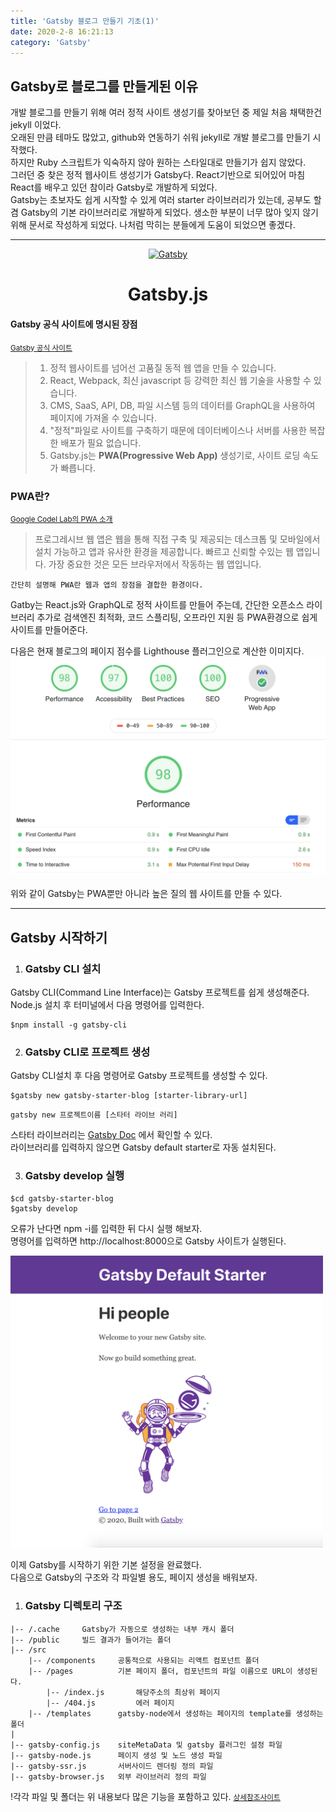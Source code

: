 ```yaml
---
title: 'Gatsby 블로그 만들기 기초(1)'
date: 2020-2-8 16:21:13
category: 'Gatsby'
---
```


## Gatsby로 블로그를 만들게된 이유

<p>
개발 블로그를 만들기 위해 여러 정적 사이트 생성기를 찾아보던 중 제일 처음 채택한건 jekyll 이었다.<br/>
오래된 만큼 테마도 많았고, github와 연동하기 쉬워 jekyll로 개발 블로그를 만들기 시작했다.<br/>
하지만 Ruby 스크립트가 익숙하지 않아 원하는 스타일대로 만들기가 쉽지 않았다.<br/>
그러던 중 찾은 정적 웹사이트 생성기가 Gatsby다. React기반으로 되어있어 마침 React를 배우고 있던 참이라 Gatsby로 개발하게 되었다.<br/>
Gatsby는 초보자도 쉽게 시작할 수 있게 여러 starter 라이브러리가 있는데, 공부도 할겸 Gatsby의 기본 라이브러리로 개발하게 되었다. 생소한 부분이 너무 많아 잊지 않기 위해 문서로 작성하게 되었다.
나처럼 막히는 분들에게 도움이 되었으면 좋겠다.
</p>

<hr/>
<p align="center">
  <a href="https://gatsbyjs.org">
    <img alt="Gatsby" src="https://www.gatsbyjs.org/monogram.svg" width="100" />
  </a>
</p>
<h1 align="center">
  Gatsby.js
</h1>

#### Gatsby 공식 사이트에 명시된 장점

<u>
<small>
<a href="https://www.gatsbyjs.org/" target="_blank">Gatsby 공식 사이트</a>
</small>
</u>

> 1. 정적 웹사이트를 넘어선 고품질 동적 웹 앱을 만들 수 있습니다.
> 2. React, Webpack, 최신 javascript 등 강력한 최신 웹 기술을 사용할 수 있습니다.
> 3. CMS, SaaS, API, DB, 파일 시스템 등의 데이터를 GraphQL을 사용하여 페이지에 가져올 수 있습니다.
> 4. "정적"파일로 사이트를 구축하기 때문에 데이터베이스나 서버를 사용한 복잡한 배포가 필요 없습니다.
> 5. Gatsby.js는 **PWA(Progressive Web App)** 생성기로, 사이트 로딩 속도가 빠릅니다.

### PWA란?

<u>
<small>
<a href="https://developers.google.com/web/fundamentals/codelabs/your-first-pwapp/?hl=ko" target="_blank">Google Codel Lab의 PWA 소개</a>
</small>
</u>

> 프로그레시브 웹 앱은 웹을 통해 직접 구축 및 제공되는 데스크톱 및 모바일에서 설치 가능하고 앱과 유사한 환경을 제공합니다. 빠르고 신뢰할 수있는 웹 앱입니다. 가장 중요한 것은 모든 브라우저에서 작동하는 웹 앱입니다.

`간단히 설명해 PWA란 웹과 앱의 장점을 결합한 환경이다.`<br/>

Gatby는 React.js와 GraphQL로 정적 사이트를 만들어 주는데, 간단한 오픈소스 라이브러리 추가로 검색엔진 최적화, 코드 스플리팅, 오프라인 지원 등 PWA환경으로 쉽게 사이트를 만들어준다.

다음은 현재 블로그의 페이지 점수를 Lighthouse 플러그인으로 계산한 이미지다.
<img src="./page-score.png"/>

위와 같이 Gatsby는 PWA뿐만 아니라 높은 질의 웹 사이트를 만들 수 있다.

<hr/>

## Gatsby 시작하기

1. ### Gatsby CLI 설치

Gatsby CLI(Command Line Interface)는 Gatsby 프로젝트를 쉽게 생성해준다. <br/>
Node.js 설치 후 터미널에서 다음 명령어를 입력한다.

```shell
$npm install -g gatsby-cli
```

2. ### Gatsby CLI로 프로젝트 생성

Gatsby CLI설치 후 다음 명령어로 Gatsby 프로젝트를 생성할 수 있다. <br/>

```shell
$gatsby new gatsby-starter-blog [starter-library-url]
```

`gatsby new 프로젝트이름 [스타터 라이브 러리]`

스타터 라이브러리는 [Gatsby Doc](https://www.gatsbyjs.org/starters/?v=2) 에서 확인할 수 있다. <br/>
라이브러리를 입력하지 않으면 Gatsby default starter로 자동 설치된다.

3. ### Gatsby develop 실행

```shell
$cd gatsby-starter-blog
$gatsby develop
```

<p>
오류가 난다면 npm -i를 입력한 뒤 다시 실행 해보자.<br/>
명령어를 입력하면 http://localhost:8000으로 Gatsby 사이트가 실행된다.
</p>

<img src="./gatsby-default.png" width="500">

이제 Gatsby를 시작하기 위한 기본 설정을 완료했다.<br/>
다음으로 Gatsby의 구조와 각 파일별 용도, 페이지 생성을 배워보자.

1. ### Gatsby 디렉토리 구조

```
|-- /.cache     Gatsby가 자동으로 생성하는 내부 캐시 폴더
|-- /public     빌드 결과가 들어가는 폴더
|-- /src
    |-- /components     공통적으로 사용되는 리액트 컴포넌트 폴더
    |-- /pages          기본 페이지 폴더, 컴포넌트의 파일 이름으로 URL이 생성된다.
        |-- /index.js       해당주소의 최상위 페이지
        |-- /404.js         에러 페이지
    |-- /templates      gatsby-node에서 생성하는 페이지의 template를 생성하는 폴더
|
|-- gatsby-config.js    siteMetaData 및 gatsby 플러그인 설정 파일
|-- gatsby-node.js      페이지 생성 및 노드 생성 파일
|-- gatsby-ssr.js       서버사이드 렌더링 정의 파일
|-- gatsby-browser.js   외부 라이브러리 정의 파일
```

!각각 파일 및 폴더는 위 내용보다 많은 기능을 포함하고 있다.
<u>
<small>
<a href="https://www.gatsbyjs.org/docs/gatsby-project-structure/" target="_blank">상세참조사이트</a>
</small>
</u>
